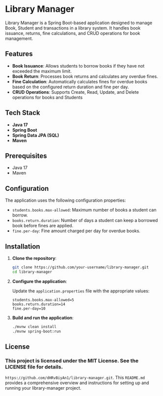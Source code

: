# Library Manager

Library Manager is a Spring Boot-based application designed to manage Book, Student and transactions in a library system. It handles book issuance, returns, fine calculations, and CRUD operations for book management.

## Features

- **Book Issuance**: Allows students to borrow books if they have not exceeded the maximum limit.
- **Book Return**: Processes book returns and calculates any overdue fines.
- **Fine Calculation**: Automatically calculates fines for overdue books based on the configured return duration and fine per day.
- **CRUD Operations**: Supports Create, Read, Update, and Delete operations for books and Students

## Tech Stack

- **Java 17**
- **Spring Boot**
- **Spring Data JPA (SQL)**
- **Maven**

## Prerequisites

- Java 17
- Maven

## Configuration

The application uses the following configuration properties:

- `students.books.max-allowed`: Maximum number of books a student can borrow.
- `books.return.duration`: Number of days a student can keep a borrowed book before fines are applied.
- `fine.per-day`: Fine amount charged per day for overdue books.

## Installation

1. **Clone the repository**:

    ```sh
    git clone https://github.com/your-username/library-manager.git
    cd library-manager
    ```

2. **Configure the application**:

    Update the `application.properties` file with the appropriate values:

    ```properties
    students.books.max-allowed=5
    books.return.duration=14
    fine.per-day=10
    ```

3. **Build and run the application**:

    ```sh
    ./mvnw clean install
    ./mvnw spring-boot:run
    ```
## License
### This project is licensed under the MIT License. See the LICENSE file for details.

`https://github.com/dHRvBiyAn1/library-manager.git`. This `README.md` provides a comprehensive overview and instructions for setting up and running your library-manager project.
